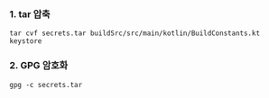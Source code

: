 ### 1. tar 압축

```
tar cvf secrets.tar buildSrc/src/main/kotlin/BuildConstants.kt keystore
```

### 2. GPG 암호화

```
gpg -c secrets.tar
```
